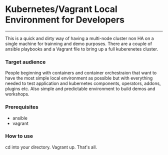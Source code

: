 # Kubernetes/Vagrant Local Environment for Developers
---
This is a quick and dirty way of having a multi-node cluster non HA on a single machine for trainning and demo purposes. There are a couple of ansible playbooks and a Vagrant file to bring up a full kuberenetes cluster.

### Target audience 
People beginning with containers and container orchestraion that want to have the most simple local environment as possible but with everything needed to test application and kubernetes components, operators, addons, plugins etc. Also simple and predictable environment to build demos and workshops.

### Prerequisites
- ansible
- vagrant 

### How to use
cd into your directory. Vagrant up. That's all.